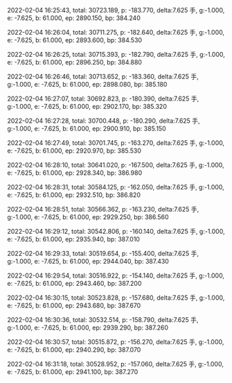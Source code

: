 2022-02-04 16:25:43, total: 30723.189, p: -183.770, delta:7.625 手, g:-1.000, e: -7.625, b: 61.000, ep: 2890.150, bp: 384.240

2022-02-04 16:26:04, total: 30711.275, p: -182.640, delta:7.625 手, g:-1.000, e: -7.625, b: 61.000, ep: 2893.600, bp: 384.530

2022-02-04 16:26:25, total: 30715.393, p: -182.790, delta:7.625 手, g:-1.000, e: -7.625, b: 61.000, ep: 2896.250, bp: 384.880

2022-02-04 16:26:46, total: 30713.652, p: -183.360, delta:7.625 手, g:-1.000, e: -7.625, b: 61.000, ep: 2898.080, bp: 385.180

2022-02-04 16:27:07, total: 30692.823, p: -180.390, delta:7.625 手, g:-1.000, e: -7.625, b: 61.000, ep: 2902.170, bp: 385.320

2022-02-04 16:27:28, total: 30700.448, p: -180.290, delta:7.625 手, g:-1.000, e: -7.625, b: 61.000, ep: 2900.910, bp: 385.150

2022-02-04 16:27:49, total: 30701.745, p: -163.270, delta:7.625 手, g:-1.000, e: -7.625, b: 61.000, ep: 2920.970, bp: 385.530

2022-02-04 16:28:10, total: 30641.020, p: -167.500, delta:7.625 手, g:-1.000, e: -7.625, b: 61.000, ep: 2928.340, bp: 386.980

2022-02-04 16:28:31, total: 30584.125, p: -162.050, delta:7.625 手, g:-1.000, e: -7.625, b: 61.000, ep: 2932.510, bp: 386.820

2022-02-04 16:28:51, total: 30566.362, p: -163.230, delta:7.625 手, g:-1.000, e: -7.625, b: 61.000, ep: 2929.250, bp: 386.560

2022-02-04 16:29:12, total: 30542.806, p: -160.140, delta:7.625 手, g:-1.000, e: -7.625, b: 61.000, ep: 2935.940, bp: 387.010

2022-02-04 16:29:33, total: 30519.654, p: -155.400, delta:7.625 手, g:-1.000, e: -7.625, b: 61.000, ep: 2944.040, bp: 387.430

2022-02-04 16:29:54, total: 30516.922, p: -154.140, delta:7.625 手, g:-1.000, e: -7.625, b: 61.000, ep: 2943.460, bp: 387.200

2022-02-04 16:30:15, total: 30523.828, p: -157.680, delta:7.625 手, g:-1.000, e: -7.625, b: 61.000, ep: 2943.680, bp: 387.670

2022-02-04 16:30:36, total: 30532.514, p: -158.790, delta:7.625 手, g:-1.000, e: -7.625, b: 61.000, ep: 2939.290, bp: 387.260

2022-02-04 16:30:57, total: 30515.872, p: -156.270, delta:7.625 手, g:-1.000, e: -7.625, b: 61.000, ep: 2940.290, bp: 387.070

2022-02-04 16:31:18, total: 30528.952, p: -157.060, delta:7.625 手, g:-1.000, e: -7.625, b: 61.000, ep: 2941.100, bp: 387.270